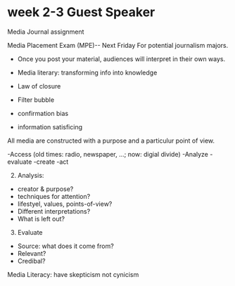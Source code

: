 # week 2-3 Guest Speaker

Media Journal assignment

Media Placement Exam (MPE)-- Next Friday  For potential journalism majors. 

- Once you post your material, audiences will interpret in their own ways. 

- Media literary: transforming info into knowledge

- Law of closure
- Filter bubble
- confirmation bias
- information satisficing

All media are constructed with a purpose and a particulur point of view.

-Access (old times: radio, newspaper, ...; now: digial divide)
-Analyze
-evaluate
-create 
-act


2. Analysis:
- creator & purpose?
- techniques for attention?
- lifestyel, values, points-of-view?
- Different interpretations?
- What is left out?

3. Evaluate
- Source: what does it come from? 
- Relevant?
- Credibal?

Media Literacy: have skepticism not cynicism 

 
